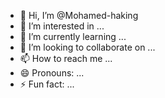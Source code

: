 - 👋 Hi, I’m @Mohamed-haking
- 👀 I’m interested in ...
- 🌱 I’m currently learning ...
- 💞️ I’m looking to collaborate on ...
- 📫 How to reach me ...
- 😄 Pronouns: ...
- ⚡ Fun fact: ...

<!---
Mohamed-haking/Mohamed-haking is a ✨ special ✨ repository because its `README.md` (this file) appears on your GitHub profile.
You can click the Preview link to take a look at your changes.
--->
